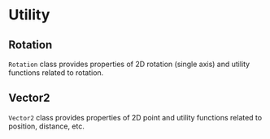# Utility

## Rotation

`Rotation` class provides properties of 2D rotation (single axis) and utility functions related to rotation.

## Vector2

`Vector2` class provides properties of 2D point and utility functions related to position, distance, etc.
